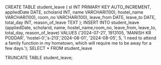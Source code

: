 CREATE TABLE student_leave (
    sl INT PRIMARY KEY AUTO_INCREMENT,
    appliedDate DATE,
    scholarid INT,
    name VARCHAR(100),
    hostel_name VARCHAR(100),
    room_no VARCHAR(100),
    leave_from DATE,
    leave_to DATE,
    total_day INT,
    reason_of_leave TEXT
);
INSERT INTO student_leave (appliedDate, scholarid, name, hostel_name,room_no, leave_from, leave_to, total_day, reason_of_leave) 
VALUES ('2024-07-21', 1913105, 'MANISH KR PODDAR', 'hostel-0','s-213','2024-08-01', '2024-08-05', 5, 'I need to attend a family function in my hometown, which will require me to be away for a few days.');
SELECT * FROM  student_leave

TRUNCATE TABLE student_leave;
